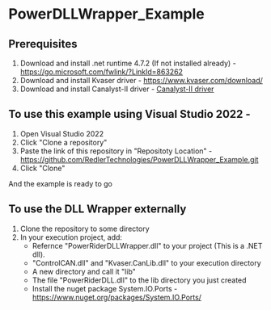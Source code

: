 # PowerDLLWrapper_Example
## Prerequisites
1. Download and install .net runtime 4.7.2 (If not installed already) - https://go.microsoft.com/fwlink/?LinkId=863262
2. Download and install Kvaser driver - https://www.kvaser.com/download/
3. Download and install Canalyst-II driver - [Canalyst-II driver](https://download.s21i.faiusr.com/24869997/0/0/ABUIABBQGAAgjp7apAYo4s3t3gU?f=English+materials+20230701.rar&v=1687588707)

## To use this example using Visual Studio 2022 - 
1. Open Visual Studio 2022
2. Click "Clone a repository"
3. Paste the link of this repository in "Repositoty Location" - https://github.com/RedlerTechnologies/PowerDLLWrapper_Example.git
4. Click "Clone"

And the example is ready to go

## To use the DLL Wrapper externally
1. Clone the repository to some directory
2. In your execution project, add:
   + Refernce "PowerRiderDLLWrapper.dll" to your project (This is a .NET dll).  
   + "ControlCAN.dll" and "Kvaser.CanLib.dll" to your execution directory
   + A new directory and call it "lib"
   + The file "PowerRiderDLL.dll" to the lib directory you just created
   + Install the nuget package System.IO.Ports - https://www.nuget.org/packages/System.IO.Ports/
